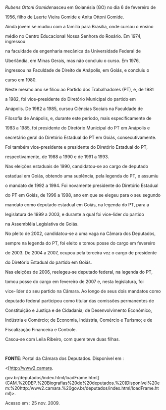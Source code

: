 

 



*Rubens Ottoni Gomide*nasceu em Goianésia (GO) no dia 6 de fevereiro de

1956, filho de Laerte Vieira Gomide e Anita Ottoni Gomide.



Ainda jovem se mudou com a família para Brasília, onde cursou o ensino

médio no Centro Educacional Nossa Senhora do Rosário. Em 1974, ingressou

na faculdade de engenharia mecânica da Universidade Federal de

Uberlândia, em Minas Gerais, mas não concluiu o curso. Em 1976,

ingressou na Faculdade de Direito de Anápolis, em Goiás, e concluiu o

curso em 1980.



Neste mesmo ano se filiou ao Partido dos Trabalhadores (PT), e, de 1981

a 1982, foi vice-presidente do Diretório Municipal do partido em

Anápolis. De 1982 a 1985, cursou Ciências Sociais na Faculdade de

Filosofia de Anápolis, e, durante este período, mais especificamente de

1983 a 1985, foi presidente do Diretório Municipal do PT em Anápolis e

secretário geral do Diretório Estadual do PT em Goiás, consecutivamente.

Foi também vice-presidente e presidente do Diretório Estadual do PT,

respectivamente, de 1988 a 1990 e de 1991 a 1993.



Nas eleições estaduais de 1990, candidatou-se ao cargo de deputado

estadual em Goiás, obtendo uma suplência, pela legenda do PT, e assumiu

o mandato de 1992 a 1994. Foi novamente presidente do Diretório Estadual

do PT em Goiás, de 1996 a 1998, ano em que se elegeu para o seu segundo

mandato como deputado estadual em Goiás, na legenda do PT, para a

legislatura de 1999 a 2003, e durante a qual foi vice-líder do partido

na Assembléia Legislativa de Goiás.



No pleito de 2002, candidatou-se a uma vaga na Câmara dos Deputados,

sempre na legenda do PT, foi eleito e tomou posse do cargo em fevereiro

de 2003. De 2004 a 2007, ocupou pela terceira vez o cargo de presidente

do Diretório Estadual do partido em Goiás.



Nas eleições de 2006, reelegeu-se deputado federal, na legenda do PT,

tomou posse do cargo em fevereiro de 2007 e, nesta legislatura, foi

vice-líder do seu partido na Câmara. Ao longo de seus dois mandatos como

deputado federal participou como titular das comissões permanentes de

Constituição e Justiça e de Cidadania; de Desenvolvimento Econômico,

Indústria e Comércio; de Economia, Indústria, Comércio e Turismo; e de

Fiscalização Financeira e Controle.



Casou-se com Leila Ribeiro, com quem teve duas filhas.



 



**FONTE**: Portal da Câmara dos Deputados. Disponível em :

\<[http://www2.camara.

gov.br/deputados/index.html/loadFrame.html](CAM.%20DEP.%20Biografias%20de%20deputados.%20(Disponível%20em:%20http:/www2.camara.%20gov.br/deputados/index.html/loadFrame.html)\>.

Acesso em : 25 nov. 2009.



 



 



 

